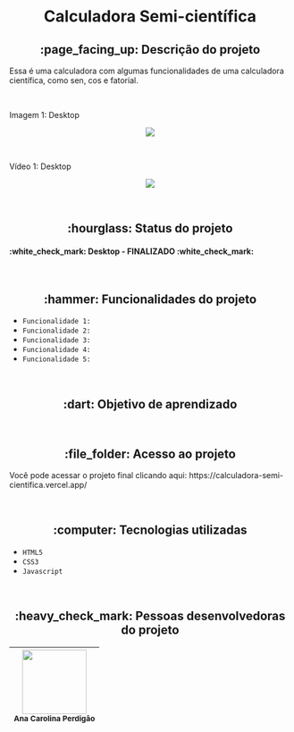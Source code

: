 <h1 align="center"> Calculadora Semi-científica </h1>

<h2 align="center">:page_facing_up: Descrição do projeto </h2>
<p>Essa é uma calculadora com algumas funcionalidades de uma calculadora científica, como sen, cos e fatorial. </p>

<br>

<p>Imagem 1: Desktop</p>
<p align="center"><img src="https://user-images.githubusercontent.com/108142878/190012878-07005187-324d-44e4-95f0-07864ddb0b55.png" width: 1000></p>
<br>

<p>Vídeo 1: Desktop</p>
<p align="center"><img src="https://user-images.githubusercontent.com/108142878/190014821-2fac0159-ae7a-49c2-91eb-8ab8341055d2.gif" width: 1000></p>

<br>
<h2 align="center">:hourglass: Status do projeto </h2>
<h4> :white_check_mark: Desktop - FINALIZADO :white_check_mark: </h4>

<br>
<h2 align="center">:hammer: Funcionalidades do projeto </h2>

- ``Funcionalidade 1:`` 
- ``Funcionalidade 2:`` 
- ``Funcionalidade 3:`` 
- ``Funcionalidade 4:`` 
- ``Funcionalidade 5:`` 


<br>
<h2 align="center"> :dart: Objetivo de aprendizado </h2>
<p></p>


<br>
<h2 align="center"> :file_folder: Acesso ao projeto </h2>
<p> Você pode acessar o projeto final clicando aqui: https://calculadora-semi-cientifica.vercel.app/ </p>
<br>
<h2 align="center"> :computer: Tecnologias utilizadas </h2>

- ``HTML5``
- ``CSS3``
- ``Javascript``

<br>
<h2 align="center"> :heavy_check_mark: Pessoas desenvolvedoras do projeto </h2>

| <img src="https://user-images.githubusercontent.com/108142878/183316759-e46fcec3-8594-4aca-b030-66b1e07263e0.jpg" width=115><br><sub>Ana Carolina Perdigão</sub> | 
| :---: |

